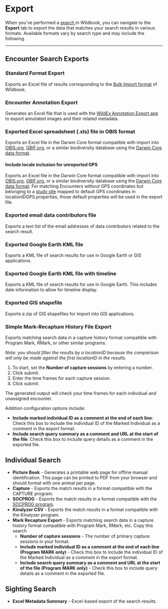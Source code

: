 # Export

When you've performed a [search ](https://wildbook.docs.wildme.org/data/search/)in Wildbook, you can navigate to the **Export** tab to export the data that matches your search results in various formats. Available formats vary by search type and may include the following.

***

## Encounter Search Exports

### Standard Format Export

Exports an Excel file of results corresponding to the [Bulk Import format](https://wildbook.docs.wildme.org/data/bulk-import-beta/) of Wildbook.

### Encounter Annotation Export

Generates an Excel file that is used with the [WildEx Annotation Export app](https://wildbook.docs.wildme.org/data/wildex-image-export-app/) to export annotated images and their related metadata.

### Exported Excel spreadsheet (.xls) file in OBIS format

Exports an Excel file in the Darwin Core format compatible with import into [OBIS.org](https://www.obis.org), [GBIF.org](https://www.gbif.org), or a similar biodiversity database using the [Darwin Core data format](https://dwc.tdwg.org/terms/).

#### Include locale inclusion for unreported GPS

Exports an Excel file in the Darwin Core format compatible with import into [OBIS.org](https://www.obis.org), [GBIF.org](https://www.gbif.org), or a similar biodiversity database using the [Darwin Core data format](https://dwc.tdwg.org/terms/). For matching Encounters without GPS coordinates but belonging to a [study site](https://wildbook.docs.wildme.org/specifications-and-system-requirements/system-configuration/#configuring-location-ids-study-sites) mapped to default GPS coordinates in locationIDGPS.properties, those default properties will be used in the export file.

### Exported email data contributors file

Exports a text list of the email addresses of data contributors related to the search result.

### Exported Google Earth KML file

Exports a KML file of search results for use in Google Earth or GIS applications.

### Exported Google Earth KML file with timeline

Exports a KML file of search results for use in Google Earth. This includes date information to allow for timeline display.

### Exported GIS shapefile

Exports a zip of GIS shapefiles for import into GIS applications.

### Simple Mark-Recapture History File Export

Exports matching search data in a capture history format compatible with Program Mark, RMark, or other similar programs.

*Note: you should filter the results by a locationID because the comparison will only be made against the first locationID in the results.*

1. To start, set the **Number of capture sessions** by entering a number.
2. Click submit.
3. Enter the time frames for each capture session.
4. Click submit.

The generated output will check your time frames for each individual and unassigned encounter.

Addition configuration options include:

* **Include marked individual ID as a comment at the end of each line**: Check this box to include the individual ID of the Marked Individual as a comment in the export format.
* **Include search query summary as a comment and URL at the start of the file**: Check this box to include query details as a comment in the exported file.

## Individual Search

* **Picture Book** \- Generates a printable web page for offline manual identification\. This page can be printed to PDF from your browser and should format with one animal per page\.
* **Capture** \- Exports the match results in a format compatible with the CAPTURE program\.
* **SOCPROG** \- Exports the match results in a format compatible with the [SOCPROG program](http://whitelab.biology.dal.ca/SOCPROG/social.htm).
* **Kinalyzer CSV** \- Exports the match results in a format compatible with the Kinalyzer program\.
* **Mark Recapture Export** \- Exports matching search data in a capture history format compatible with Program Mark\, RMark\, etc\. Copy this search
    * **Number of capture sessions** \- The number of primary capture sessions in your format\.
    * **Include marked individual ID as a comment at the end of each line (Program MARK only)** \- Check this box to include the individual ID of the Marked Individual as a comment in the export format\.
    * **Include search query summary as a comment and URL at the start of the file (Program MARK only)** \- Check this box to include query details as a comment in the exported file\.

## Sighting Search

* **Excel Metadata Summary** \- Excel\-based export of the search results\.